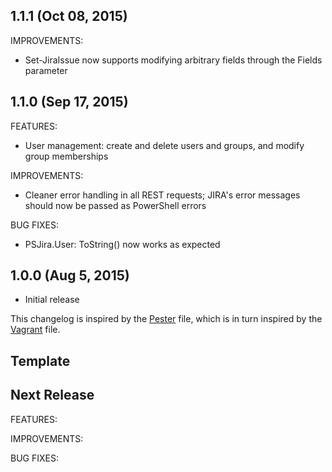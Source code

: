## 1.1.1 (Oct 08, 2015)

IMPROVEMENTS:
  - Set-JiraIssue now supports modifying arbitrary fields through the Fields parameter

## 1.1.0 (Sep 17, 2015)

FEATURES:
  - User management: create and delete users and groups, and modify group memberships

IMPROVEMENTS:
  - Cleaner error handling in all REST requests; JIRA's error messages should now be passed as PowerShell errors

BUG FIXES:
  - PSJira.User: ToString() now works as expected

## 1.0.0 (Aug 5, 2015)

  - Initial release
  
This changelog is inspired by the 
[Pester](https://github.com/pester/Pester/blob/master/CHANGELOG.md) file, which
is in turn inspired by the 
[Vagrant](https://github.com/mitchellh/vagrant/blob/master/CHANGELOG.md) file.

## Template

  ## Next Release

  FEATURES:

  IMPROVEMENTS:

  BUG FIXES: